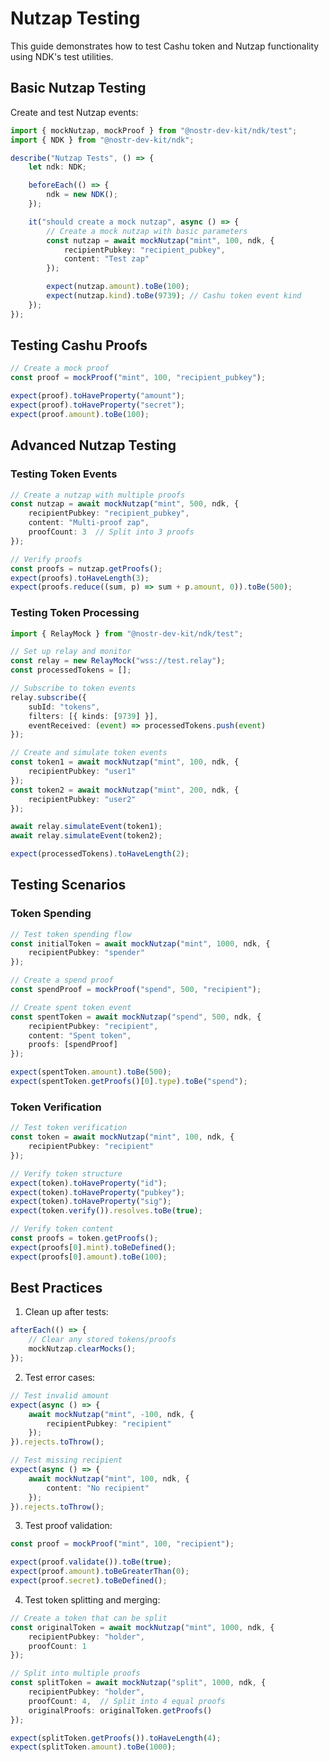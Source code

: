 # Nutzap Testing

This guide demonstrates how to test Cashu token and Nutzap functionality using NDK's test utilities.

## Basic Nutzap Testing

Create and test Nutzap events:

```typescript
import { mockNutzap, mockProof } from "@nostr-dev-kit/ndk/test";
import { NDK } from "@nostr-dev-kit/ndk";

describe("Nutzap Tests", () => {
    let ndk: NDK;

    beforeEach(() => {
        ndk = new NDK();
    });

    it("should create a mock nutzap", async () => {
        // Create a mock nutzap with basic parameters
        const nutzap = await mockNutzap("mint", 100, ndk, {
            recipientPubkey: "recipient_pubkey",
            content: "Test zap"
        });

        expect(nutzap.amount).toBe(100);
        expect(nutzap.kind).toBe(9739); // Cashu token event kind
    });
});
```

## Testing Cashu Proofs

```typescript
// Create a mock proof
const proof = mockProof("mint", 100, "recipient_pubkey");

expect(proof).toHaveProperty("amount");
expect(proof).toHaveProperty("secret");
expect(proof.amount).toBe(100);
```

## Advanced Nutzap Testing

### Testing Token Events

```typescript
// Create a nutzap with multiple proofs
const nutzap = await mockNutzap("mint", 500, ndk, {
    recipientPubkey: "recipient_pubkey",
    content: "Multi-proof zap",
    proofCount: 3  // Split into 3 proofs
});

// Verify proofs
const proofs = nutzap.getProofs();
expect(proofs).toHaveLength(3);
expect(proofs.reduce((sum, p) => sum + p.amount, 0)).toBe(500);
```

### Testing Token Processing

```typescript
import { RelayMock } from "@nostr-dev-kit/ndk/test";

// Set up relay and monitor
const relay = new RelayMock("wss://test.relay");
const processedTokens = [];

// Subscribe to token events
relay.subscribe({
    subId: "tokens",
    filters: [{ kinds: [9739] }],
    eventReceived: (event) => processedTokens.push(event)
});

// Create and simulate token events
const token1 = await mockNutzap("mint", 100, ndk, {
    recipientPubkey: "user1"
});
const token2 = await mockNutzap("mint", 200, ndk, {
    recipientPubkey: "user2"
});

await relay.simulateEvent(token1);
await relay.simulateEvent(token2);

expect(processedTokens).toHaveLength(2);
```

## Testing Scenarios

### Token Spending

```typescript
// Test token spending flow
const initialToken = await mockNutzap("mint", 1000, ndk, {
    recipientPubkey: "spender"
});

// Create a spend proof
const spendProof = mockProof("spend", 500, "recipient");

// Create spent token event
const spentToken = await mockNutzap("spend", 500, ndk, {
    recipientPubkey: "recipient",
    content: "Spent token",
    proofs: [spendProof]
});

expect(spentToken.amount).toBe(500);
expect(spentToken.getProofs()[0].type).toBe("spend");
```

### Token Verification

```typescript
// Test token verification
const token = await mockNutzap("mint", 100, ndk, {
    recipientPubkey: "recipient"
});

// Verify token structure
expect(token).toHaveProperty("id");
expect(token).toHaveProperty("pubkey");
expect(token).toHaveProperty("sig");
expect(token.verify()).resolves.toBe(true);

// Verify token content
const proofs = token.getProofs();
expect(proofs[0].mint).toBeDefined();
expect(proofs[0].amount).toBe(100);
```

## Best Practices

1. Clean up after tests:
```typescript
afterEach(() => {
    // Clear any stored tokens/proofs
    mockNutzap.clearMocks();
});
```

2. Test error cases:
```typescript
// Test invalid amount
expect(async () => {
    await mockNutzap("mint", -100, ndk, {
        recipientPubkey: "recipient"
    });
}).rejects.toThrow();

// Test missing recipient
expect(async () => {
    await mockNutzap("mint", 100, ndk, {
        content: "No recipient"
    });
}).rejects.toThrow();
```

3. Test proof validation:
```typescript
const proof = mockProof("mint", 100, "recipient");

expect(proof.validate()).toBe(true);
expect(proof.amount).toBeGreaterThan(0);
expect(proof.secret).toBeDefined();
```

4. Test token splitting and merging:
```typescript
// Create a token that can be split
const originalToken = await mockNutzap("mint", 1000, ndk, {
    recipientPubkey: "holder",
    proofCount: 1
});

// Split into multiple proofs
const splitToken = await mockNutzap("split", 1000, ndk, {
    recipientPubkey: "holder",
    proofCount: 4,  // Split into 4 equal proofs
    originalProofs: originalToken.getProofs()
});

expect(splitToken.getProofs()).toHaveLength(4);
expect(splitToken.amount).toBe(1000);
```
``` 